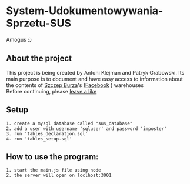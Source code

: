 # System-Udokumentowywania-Sprzetu-SUS
Amogus ඞ

## About the project 
This project is being created by Antoni Klejman and Patryk Grabowski. Its main purpose is to document
and have easy access to information about the contents of <a href="http://www.burza.yum.pl">Szczep Burza</a>'s (<a href="https://www.facebook.com/szczep151">Facebook</a> ) warehouses  
Before continuing, please <a href="https://www.facebook.com/profile.php?id=100078831583129"> leave a like </a>

## Setup

    1. create a mysql database called "sus_database"
    2. add a user with username 'sqluser' and password 'imposter'
    3. run 'tables_declaration.sql'
    4. run 'tables_setup.sql'


## How to use the program:

    1. start the main.js file using node
    2. the server will open on loclhost:3001
